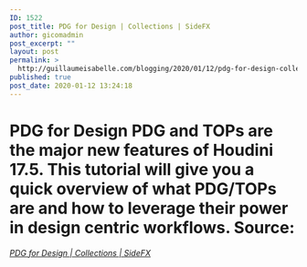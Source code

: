 ```yaml
---
ID: 1522
post_title: PDG for Design | Collections | SideFX
author: gicomadmin
post_excerpt: ""
layout: post
permalink: >
  http://guillaumeisabelle.com/blogging/2020/01/12/pdg-for-design-collections-sidefx/
published: true
post_date: 2020-01-12 13:24:18
---
```

# PDG for Design PDG and TOPs are the major new features of Houdini 17.5. This tutorial will give you a quick overview of what PDG/TOPs are and how to leverage their power in design centric workflows. Source: 

*[PDG for Design | Collections | SideFX][1]*

 [1]: https://www.sidefx.com/learn/collections/pdg-for-design/